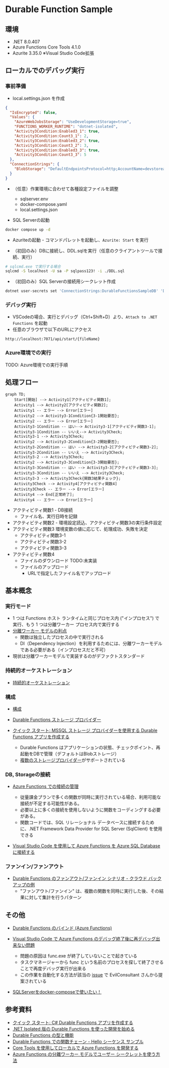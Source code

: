 # Durable Function Sample

## 環境

* .NET 8.0.407
* Azure Functions Core Tools 4.1.0
* Azurite 3.35.0 ※Visual Studio Code拡張

## ローカルでのデバッグ実行

### 事前準備

* local.settings.json を作成

``` json
{
  "IsEncrypted": false,
  "Values": {
    "AzureWebJobsStorage": "UseDevelopmentStorage=true",
    "FUNCTIONS_WORKER_RUNTIME": "dotnet-isolated",
    "Activity3Condition:Enabled3_1": true,
    "Activity3Condition:Count3_1": 2,
    "Activity3Condition:Enabled3_2": true,
    "Activity3Condition:Count3_2": 3,
    "Activity3Condition:Enabled3_3": true,
    "Activity3Condition:Count3_3": 5
  },
  "ConnectionStrings": {
    "BlobStorage": "DefaultEndpointsProtocol=http;AccountName=devstoreaccount1;AccountKey=Eby8vdM02xNOcqFlqUwJPLlmEtlCDXJ1OUzFT50uSRZ6IFsuFq2UVErCz4I6tq/K1SZFPTOtr/KBHBeksoGMGw==;BlobEndpoint=http://127.0.0.1:10000/devstoreaccount1;"
  }
}
```

* （任意）作業環境に合わせて各種設定ファイルを調整
  * sqlserver.env
  * docker-compose.yaml
  * local.settings.json

* SQL Serverの起動

``` bash
docker compose up -d
```

* Azuriteの起動 - コマンドパレットを起動し、`Azurite: Start` を実行

* （初回のみ）DBに接続し、DDL.sqlを実行（任意のクライアントツールで接続、実行）

``` bash
# sqlcmd.exe で実行する場合 
sqlcmd -S localhost -U sa -P sqlpass123! -i ./DDL.sql
```

* （初回のみ）SQL Serverの接続用シークレット作成

``` bash
dotnet user-secrets set 'ConnectionStrings:DurableFunctionsSampleDB' 'Data Source=tcp:localhost, 1433;Initial Catalog=dfuncdb;User ID=sa;Password=sqlpass123!;TrustServerCertificate=True'
```

### デバッグ実行

* VSCodeの場合、実行とデバッグ（Ctrl+Shift+D）より、`Attach to .NET Functions` を起動
* 任意のブラウザで以下のURLにアクセス

``` url
http://localhost:7071/api/start/{fileName}
```

### Azure環境での実行

TODO: Azure環境での実行手順

## 処理フロー

``` mermaid
graph TD;
    Start[開始] --> Activity1[アクティビティ関数1];
    Activity1 --> Activity2[アクティビティ関数2];
    Activity1 -- エラー --> Error[エラー]
    Activity2 --> Activity3-1Condition{3-1開始要否};
    Activity2 -- エラー --> Error[エラー]
    Activity3-1Condition -- はい--> Activity3-1[アクティビティ関数3-1];
    Activity3-1Condition -- いいえ--> Activity3Check;
    Activity3-1 --> Activity3Check;
    Activity2 --> Activity3-2Condition{3-2開始要否};
    Activity3-2Condition -- はい --> Activity3-2[アクティビティ関数3-2];
    Activity3-2Condition -- いいえ --> Activity3Check;
    Activity3-2 --> Activity3Check;
    Activity2 --> Activity3-3Condition{3-3開始要否};
    Activity3-3Condition -- はい --> Activity3-3[アクティビティ関数3-3];
    Activity3-3Condition -- いいえ --> Activity3Check;
    Activity3-3 --> Activity3Check{関数3結果チェック};
    Activity3Check --> Activity4[アクティビティ関数4]
    Activity3Check -- エラー --> Error[エラー]
    Activity4 --> End[正常終了];
    Activity4 -- エラー --> Error[エラー]

```

* アクティビティ関数1 - DB接続
  * ファイル名、実行日時を記録
* アクティビティ関数2 - 環境設定読込、アクティビティ関数3の実行条件設定
* アクティビティ関数3 環境変数の値に応じて、処理成功、失敗を決定
  * アクティビティ関数3-1
  * アクティビティ関数3-2
  * アクティビティ関数3-3
* アクティビティ関数4
  * ファイルのダウンロード TODO:未実装
  * ファイルのアップロード
    * URLで指定したファイル名でアップロード

## 基本概念

### 実行モード

* 1 つは Functions ホスト ランタイムと同じプロセス内 ("インプロセス") で実行、もう 1 つは分離ワーカー プロセス内で実行する
* [分離ワーカー モデルの利点](https://learn.microsoft.com/ja-jp/azure/azure-functions/dotnet-isolated-process-guide?tabs=ihostapplicationbuilder%2Cwindows#benefits-of-the-isolated-worker-model)
  * 関数は独立したプロセスの中で実行される
  * DI（Dependency Injection）を利用するためには、分離ワーカーモデルである必要がある（インプロセスだと不可）
* 現状は分離ワーカーモデルで実装するのがデファクトスタンダード

### 持続的オーケストレーション

<!--TODO: 持続的オーケストレーションについてポイントをまとめる-->
* [持続的オーケストレーション](https://learn.microsoft.com/ja-jp/azure/azure-functions/durable/durable-functions-orchestrations?source=recommendations&tabs=csharp-inproc)

### 構成

* [構成](https://learn.microsoft.com/ja-jp/azure/azure-functions/dotnet-isolated-process-guide?tabs=ihostapplicationbuilder%2Cwindows#configuration)

* [Durable Functions ストレージ プロバイダー](https://learn.microsoft.com/ja-jp/azure/azure-functions/durable/durable-functions-storage-providers)
* [クイック スタート: MSSQL ストレージ プロバイダーを使用する Durable Functions アプリを作成する](https://learn.microsoft.com/ja-jp/azure/azure-functions/durable/quickstart-mssql)
  * Durable Functions はアプリケーションの状態、チェックポイント、再起動をDBで管理（デフォルトはBlobストレージ）
  * [複数のストレージプロバイダー](https://learn.microsoft.com/ja-jp/azure/azure-functions/durable/durable-functions-storage-providers)がサポートされている

### DB, Storageの接続

* [Azure Functions での接続の管理](https://learn.microsoft.com/ja-jp/azure/azure-functions/manage-connections?tabs=csharp)
  * 従量課金プランで多くの関数が同時に実行されている場合、利用可能な接続が不足する可能性がある。
  * 必要以上に多くの接続を使用しないように関数をコーディングする必要がある。
  * 関数コードでは、SQL リレーショナル データベースに接続するために、.NET Framework Data Provider for SQL Server (SqlClient) を使用できる

* [Visual Studio Code を使用して Azure Functions を Azure SQL Database に接続する](https://learn.microsoft.com/ja-jp/azure/azure-functions/functions-add-output-binding-azure-sql-vs-code?pivots=programming-language-csharp)

### ファンイン/ファンアウト

* [Durable Functions のファンアウト/ファンイン シナリオ - クラウド バックアップの例](https://learn.microsoft.com/ja-jp/azure/azure-functions/durable/durable-functions-cloud-backup?tabs=csharp)
  * "ファンアウト/ファンイン" は、複数の関数を同時に実行した後、その結果に対して集計を行うパターン

## その他

* [Durable Functions のバインド (Azure Functions)](https://learn.microsoft.com/ja-jp/azure/azure-functions/durable/durable-functions-bindings?tabs=python-v2%2Cin-process%2C2x-durable-functions&pivots=programming-language-csharp)

* [Visual Studio Code で Azure Functions のデバッグ終了後に再デバッグ出来ない問題](https://zenn.dev/microsoft/articles/azure-functions-vscode-debugbug)
  * 問題の原因は func.exe が終了していないことで起きている
  * タスクマネージャーから func という名前のプロセスを探して終了させることで再度デバッグ実行が出来る
  * この作業を自動化する方法が該当の [issue](https://github.com/microsoft/vscode-azurefunctions/issues/4416) で EvilConsultant さんから提案されている

* [SQLServerをdocker-composeで使いたい！](https://qiita.com/y-yoshizawa/items/4535c06eaa0245a6cd0d)

## 参考資料

* [クイック スタート: C# Durable Functions アプリを作成する](https://learn.microsoft.com/ja-jp/azure/azure-functions/durable/durable-functions-isolated-create-first-csharp?pivots=code-editor-vscode)
* [.NET Isolated 版の Durable Functions を使った開発を始める](https://blog.shibayan.jp/entry/20250106/1736147619)
* [Durable Functions の型と機能](https://learn.microsoft.com/ja-jp/azure/azure-functions/durable/durable-functions-types-features-overview)
* [Durable Functions での関数チェーン - Hello シーケンス サンプル](https://learn.microsoft.com/ja-jp/azure/azure-functions/durable/durable-functions-sequence?tabs=csharp)
* [Core Tools を使用してローカルで Azure Functions を開発する](https://learn.microsoft.com/ja-jp/azure/azure-functions/functions-run-local?tabs=windows%2Cisolated-process%2Cnode-v4%2Cpython-v2%2Chttp-trigger%2Ccontainer-apps&pivots=programming-language-csharp)
* [Azure Functions の分離ワーカー モデルでユーザー シークレットを使う方法](https://zenn.dev/microsoft/articles/isolated-functions-user-secret)
